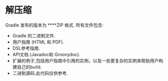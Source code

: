 # 解压缩

Gradle 发布的版本为 ****ZIP 格式. 所有文件包含:

* Gradle 的二进制文件.
* 用户指南 (HTML 和 PDF).
* DSL参考指南.
* API文档 (Javadoc和 Groovydoc).
* 扩展的例子,包括用户指南中引用的实例，以及一些更复杂的实例来帮助用户构建自己的build.
* 二进制源码.此代码仅供参考.
